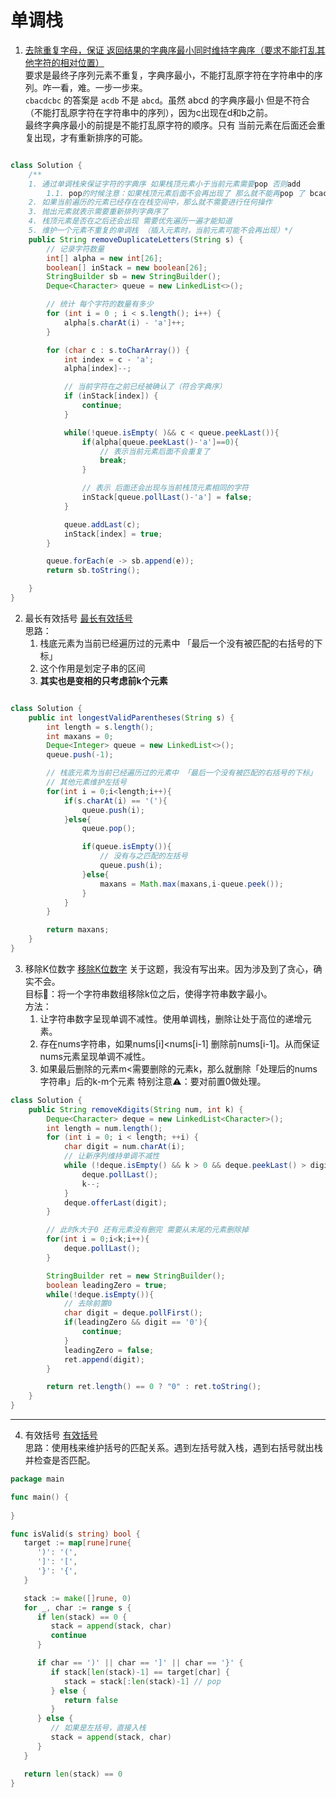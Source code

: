 # 单调栈

1. [去除重复字母，保证 返回结果的字典序最小同时维持字典序（要求不能打乱其他字符的相对位置）](https://leetcode.cn/problems/remove-duplicate-letters/description/?envType=problem-list-v2&envId=greedy)   
   要求是最终子序列元素不重复，字典序最小，不能打乱原字符在字符串中的序列。咋一看，难。一步一步来。    
   `cbacdcbc` 的答案是 `acdb` 不是 `abcd`。虽然 abcd 的字典序最小 但是不符合 （不能打乱原字符在字符串中的序列），因为c出现在d和b之前。    
   最终字典序最小的前提是不能打乱原字符的顺序。只有 当前元素在后面还会重复出现，才有重新排序的可能。


```java

class Solution {
    /**
    1. 通过单调栈来保证字符的字典序 如果栈顶元素小于当前元素需要pop 否则add
        1.1. pop的时候注意：如果栈顶元素后面不会再出现了 那么就不能再pop 了 bcac  ==> bac  ，不然 acb是最小的
    2. 如果当前遍历的元素已经存在在栈空间中，那么就不需要进行任何操作
    3. 抛出元素就表示需要重新排列字典序了
    4. 栈顶元素是否在之后还会出现 需要优先遍历一遍才能知道
    5. 维护一个元素不重复的单调栈 （插入元素时，当前元素可能不会再出现）*/
    public String removeDuplicateLetters(String s) {
        // 记录字符数量
        int[] alpha = new int[26];
        boolean[] inStack = new boolean[26];
        StringBuilder sb = new StringBuilder();
        Deque<Character> queue = new LinkedList<>();

        // 统计 每个字符的数量有多少
        for (int i = 0 ; i < s.length(); i++) {
            alpha[s.charAt(i) - 'a']++;
        }

        for (char c : s.toCharArray()) {
            int index = c - 'a';
            alpha[index]--;

            // 当前字符在之前已经被确认了（符合字典序）
            if (inStack[index]) {
                continue;
            }

            while(!queue.isEmpty( )&& c < queue.peekLast()){
                if(alpha[queue.peekLast()-'a']==0){
                    // 表示当前元素后面不会重复了
                    break;
                }

                // 表示 后面还会出现与当前栈顶元素相同的字符
                inStack[queue.pollLast()-'a'] = false; 
            }

            queue.addLast(c);
            inStack[index] = true;
        }

        queue.forEach(e -> sb.append(e));
        return sb.toString();

    }
}
```



2. 最长有效括号 [最长有效括号](https://leetcode.cn/problems/longest-valid-parentheses/description/?envType=study-plan-v2&envId=top-100-liked)  
   思路：
    1. 栈底元素为当前已经遍历过的元素中 「最后一个没有被匹配的右括号的下标」
    2. 这个作用是划定子串的区间
    3. **其实也是变相的只考虑前k个元素**


```java

class Solution {
    public int longestValidParentheses(String s) {
        int length = s.length();
        int maxans = 0;
        Deque<Integer> queue = new LinkedList<>();
        queue.push(-1);

        // 栈底元素为当前已经遍历过的元素中 「最后一个没有被匹配的右括号的下标」
        // 其他元素维护左括号
        for(int i = 0;i<length;i++){
            if(s.charAt(i) == '('){
                queue.push(i);
            }else{
                queue.pop();

                if(queue.isEmpty()){
                    // 没有与之匹配的左括号
                    queue.push(i);
                }else{
                    maxans = Math.max(maxans,i-queue.peek());
                }
            }
        }

        return maxans;
    }
}
```

3. 移除K位数字 [移除K位数字](https://leetcode.cn/problems/remove-k-digits/description/?envType=problem-list-v2&envId=monotonic-stack)
关于这题，我没有写出来。因为涉及到了贪心，确实不会。       
目标🎯：将一个字符串数组移除k位之后，使得字符串数字最小。   
方法：
   1. 让字符串数字呈现单调不减性。使用单调栈，删除让处于高位的递增元素。
   2. 存在nums字符串，如果nums[i]<nums[i-1] 删除前nums[i-1]。从而保证nums元素呈现单调不减性。
   3. 如果最后删除的元素m<需要删除的元素k，那么就删除「处理后的nums字符串」后的k-m个元素
特别注意⚠️：要对前置0做处理。
```java
class Solution {
    public String removeKdigits(String num, int k) {
        Deque<Character> deque = new LinkedList<Character>();
        int length = num.length();
        for (int i = 0; i < length; ++i) {
            char digit = num.charAt(i);
            // 让新序列维持单调不减性
            while (!deque.isEmpty() && k > 0 && deque.peekLast() > digit) {
                deque.pollLast();
                k--;
            }
            deque.offerLast(digit);
        }

        // 此时k大于0 还有元素没有删完 需要从末尾的元素删除掉
        for(int i = 0;i<k;i++){
            deque.pollLast();
        }

        StringBuilder ret = new StringBuilder();
        boolean leadingZero = true;
        while(!deque.isEmpty()){
            // 去除前置0 
            char digit = deque.pollFirst();
            if(leadingZero && digit == '0'){
                continue;
            }
            leadingZero = false;
            ret.append(digit);
        }

        return ret.length() == 0 ? "0" : ret.toString();
    }
}
```

--- 
4. 有效括号 [有效括号](https://leetcode.cn/problems/valid-parentheses/description/?envType=study-plan-v2&envId=top-100-liked)  
   思路：使用栈来维护括号的匹配关系。遇到左括号就入栈，遇到右括号就出栈并检查是否匹配。
```go
package main

func main() {
    
}

func isValid(s string) bool {
   target := map[rune]rune{
      ')': '(',
      ']': '[',
      '}': '{',
   }

   stack := make([]rune, 0)
   for _, char := range s {
      if len(stack) == 0 {
         stack = append(stack, char)
         continue
      }

      if char == ')' || char == ']' || char == '}' {
         if stack[len(stack)-1] == target[char] {
            stack = stack[:len(stack)-1] // pop
         } else {
            return false
         }
      } else {
         // 如果是左括号，直接入栈
         stack = append(stack, char)
      }
   }

   return len(stack) == 0
}

```
